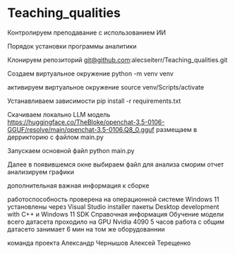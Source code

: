 # Teaching_qualities
Контролируем преподавание с использованием ИИ

Порядок установки программы аналитики

Клонируем репозиторий 
git@github.com:alecseiterr/Teaching_qualities.git

Создаем виртуальное окружение
python -m venv venv

активируем виртуальное окружение
source venv/Scripts/activate

Устанавливаем зависимости
pip install -r requirements.txt

Скачиваем локально LLM модель
https://huggingface.co/TheBloke/openchat-3.5-0106-GGUF/resolve/main/openchat-3.5-0106.Q8_0.gguf
размещаем в деррикторию с файлом main.py

Запускаем основной файл
python main.py

Далее в появившемся окне выбираем файл для анализа 
сморим отчет анализируем графики

дополнительная важная информация к сборке

работоспособность проверена на операционной системе Windows 11 установлены через Visual Studio installer пакеты Desktop development with C++
и Windows 11 SDK 
Справочная информация
Обучение модели всего датасета проходило на GPU Nvidia 4090 5 часов 
работа с общим датасето занимает 6 мин на том же оборудованнии 

команда проекта
Александр Чернышов
Алексей Терещенко